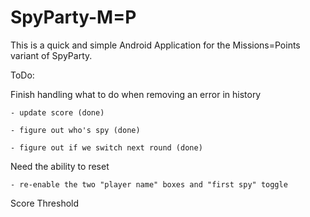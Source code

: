 SpyParty-M=P
============
This is a quick and simple Android Application for the Missions=Points variant of SpyParty.

ToDo:

Finish handling what to do when removing an error in history

    - update score (done)

    - figure out who's spy (done)

    - figure out if we switch next round (done)

Need the ability to reset

    - re-enable the two "player name" boxes and "first spy" toggle

Score Threshold